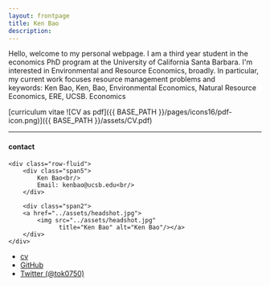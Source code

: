 ```yaml
---
layout: frontpage
title: Ken Bao
description: 
---
```


Hello, welcome to my personal webpage. I am a third year student in the economics PhD program at the University of California Santa Barbara. I'm interested in Environmental and Resource Economics, broadly. In particular, my current work focuses resource management problems and  
keywords: Ken Bao, Ken, Bao, Environmental Economics, Natural Resource Economics, ERE, UCSB. Economics

[curriculum vitae ![CV as pdf]({{ BASE_PATH }}/pages/icons16/pdf-icon.png)]({{ BASE_PATH }}/assets/CV.pdf)<br/>


---


<div class="container">
<h4><a name="contact"></a>contact</h4>

    <div class="row-fluid">
        <div class="span5">
            Ken Bao<br/>
            Email: kenbao@ucsb.edu<br/>
        </div>

        <div class="span2">
        <a href="../assets/headshot.jpg">
            <img src="../assets/headshot.jpg"
                  title="Ken Bao" alt="Ken Bao"/></a>
        </div>
    </div>
</div>

<div class="navbar">
  <div class="navbar-inner">
      <ul class="nav">
          <li><a href="{{ BASE_PATH }}/assets/CV.pdf">cv</a></li>
          <li><a href="https://github.com/mbcarlos">GitHub</a></li>
          <li><a href="https://twitter.com/dog_feelings">Twitter (@tok0750)</a></li>
      </ul>
  </div>
</div>